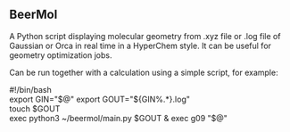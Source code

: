 ## BeerMol

A Python script displaying molecular geometry from .xyz file or .log file of Gaussian or Orca in real time in a HyperChem style. It can be useful for geometry optimization jobs.

Can be run together with a calculation using a simple script, for example:

#!/bin/bash  
export GIN="$@"  
export GOUT="${GIN%.*}.log"  
touch $GOUT  
exec python3 ~/beermol/main.py $GOUT &  
exec g09 "$@"